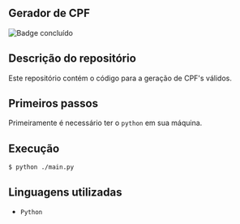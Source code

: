 ## Gerador de CPF
![Badge concluído](http://img.shields.io/static/v1?label=STATUS&message=CONCLUÍDO&color=GREEN&style=for-the-badge)

## Descrição do repositório
Este repositório contém o código para a geração de CPF's válidos.

## Primeiros passos

Primeiramente é necessário ter o `python` em sua máquina.

## Execução
```
$ python ./main.py
```

## Linguagens utilizadas
- `Python`
